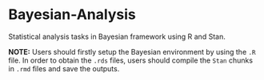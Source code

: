 # Bayesian-Analysis
Statistical analysis tasks in Bayesian framework using R and Stan.

**NOTE:** Users should firstly setup the Bayesian environment by using the `.R` file. In order to obtain the `.rds` files, users should
compile the `Stan` chunks in `.rmd` files and save the outputs.
